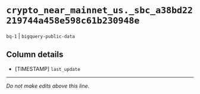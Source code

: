 # `crypto_near_mainnet_us._sbc_a38bd22219744a458e598c61b230948e`
`bq-1` | `bigquery-public-data`

## Column details
* [TIMESTAMP] `last_update`

-------------------------------------------------------------------------------
*Do not make edits above this line.*
